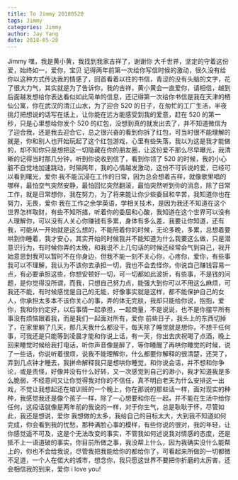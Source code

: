 ```yaml
---
title: To Jimmy 20180520
tags: Jimmy
categories: Jimmy
author: Jay Yang
date: 2018-05-20
---
```


Jimmy
嘿，我是黄小黄，我找到我家吉祥了，谢谢你
大千世界，坚定的守着这份爱，始终如一，爱你，宝贝
记得两年前第一次给你写信时候的激动，很久没有给你以这种方式传达我的情感了，回首看着以往的书信，青涩的没有头脑的文字，花了很大力气，其实就是为了告诉你，我的吉祥，黄小黄会一直爱你，请相信，越到后面越发想给你表达看似如此简单的信息，还记得第一次给你书信是我在天津的栖仙公寓，你在武汉的清江山水，为了迎合 520 的日子，在匆忙的工厂生活，半夜挑灯把想说的话写在纸上，让你能在远方能感受到我的爱意，赶在 520 的第一秒，只是心里想给你发个 520 的红包，没想到真的就发出去了，并不知道微信为了迎合我，还是我去迎合它，总之很兴奋的看到你拆了红包，可当时很不能理解的就是，你和别人也开始玩起了这个红包游戏，心里有些失落，我以为这是我才能做的，却不知你只是想把这一切隐藏在你的朋友圈，让这份爱不那么尽早曝光，我清晰的记得当时那几分钟，听到你说收到信了，看到你领了 520 的时候，我的小心脏不自觉地加速跳动，时隔两年，我的心情越发激动，这份不可诉说的爱，已经可以看到曙光，爱你
我不能沉浸在工作的日常，因为总会想着吉祥，就像歌里唱的哪样，最怕空气突然安静，最怕回忆突然翻滚，最怕突然听到你的消息，除了日常工作，就是日常想你，我在努力，为了将来能让你少些委屈和辛苦，我知道你也在努力，无畏，爱你
我在工作之余学英语，学相关技术，是因为我还不知道在这个世界怎样取财，有些不知所措，听着你的委屈和心酸，我知道在这个世界可以没有人理解你，可以没有人关心你赚钱有多累，身体有多么差，我要让你知道，还有我，可能从一开始就是这么想的，不能陪着你的时候，无论多晚，多累，总想着要哄到你睡着，我才安心，其实开始的时候我并不能知道为什么我要这么做，只是潜意识行为，有时候你弄的太晚，和我说不上几句话的时候还经常会气到自己，我开始意思到我可以暂时不在你身边，但我不能一刻不关心你，心疼你，爱你，有些事我可以不理解，我认为不该你去承担一切，我也不会去怪你，你说自己赚钱容易一点，有必要承担这些，你想安顿好一切，可一切都如此波折，有些事，不是钱的问题，是你觉得没所谓，而我，只想自己努力点，能强大到你可以不用这么麻烦，可我还不能，有时候感觉是自己的无能，好像事实就是这样，都不能保护自己的女人，你承担太多本不该你关心的事，弄的体无完肤，我却只能给你说，抱抱，爱你，我和你约定好，以后事情一起承担，一起商量，不是说说，也不是你摆平所有事没有烦恼跟着我，而是我们一起面对所有，爱你
前些日子，我头上的东西切掉了，在家里躺了几天，那几天我什么都没干，每天除了睡觉就是想你，不想干任何事，可我还是只能等到凌晨才能和你说上话，有一天，你出去庆祝喝了点酒，晚上回来睡觉时候给我打电话，听你声音像是醉了，等你睡醒了再哄你睡觉的时候，说了一些话，你说听着很烦，说我不能理解你，什么都要你解释的很清楚，还哭了，弄到几点钟才睡去，我拼命解释我只是想哄你睡觉，和你说会话，并不想和你争论，或是责怪，好像并没有什么好转，又一次感觉到自己的渺小，我才知道我是多么脆弱，不经意间又让你觉得我对你的不信任，真不明白老天为什么安排这一出戏，不觉让我想起还在培训班的一个晚上，你在那说的那些话一样，面对现实的种种，我感觉我还是像个孩子一样，除了一心想要和你在一起，并不能在生活中给你任何，这段话就像是两年前的我说的一样，对于你生气，总是耿耿于怀，尽管如此，我还是想说，爱你
我想做的太多，我给自己的目标太大，大到我不知道如何完成，你会看到我的忧愁，那种满脸心事的模样，有些你说的很对，我的年轻，让你感觉遥不可及，这是个无法改变的事实，不管我如何述说我对情感的态度，还是抵不上一语道破的事实，你目前所做之事，我没帮上什么，因为我确实没什么能帮上的，你也不会给我说，尽管我把我能给你的都给你了，可看起来所做的一切都微不足道，一个人在偌大的城市，想念你，我只愿这世界不要把你折磨的太厉害，还会相信我的到来，爱你
i love you!
